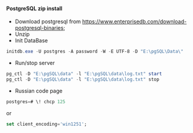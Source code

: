 ﻿#### PostgreSQL zip install

- Download postgresql from https://www.enterprisedb.com/download-postgresql-binaries;
- Unzip
- Init DataBase
```PowerShell
initdb.exe -U postgres -A password -W -E UTF-8 -D "E:\pgSQL\Data\"
```
 - Run/stop server
 ```PowerShell
 pg_ctl -D "E:\pgSQL\data" -l "E:\pgSQL\data\log.txt" start
 pg_ctl -D "E:\pgSQL\data" -l "E:\pgSQL\data\log.txt" stop
 ```

 - Russian code page
 ```SQL
postgres=# \! chcp 125
```
or
```SQL
set client_encoding='win1251';
 ```

